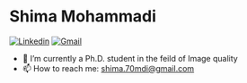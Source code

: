 <h1> Shima Mohammadi </h1>


[![Linkedin](https://img.shields.io/badge/-LinkedIn-blue?style=flat&logo=Linkedin&logoColor=white)](https://www.linkedin.com/in/shima-mohammadi-007351134/)
[![Gmail](https://img.shields.io/badge/-Gmail-c14438?style=flat&logo=Gmail&logoColor=white)](mailto:shima.70mdi@gmail.com)

- 🔭 I’m currently a Ph.D. student in the feild of Image quality
- 📫 How to reach me: shima.70mdi@gmail.com
